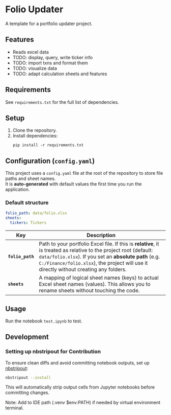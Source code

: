 # Folio Updater

A template for a portfolio updater project.

## Features

- Reads excel data
- TODO: display, query, write ticker info
- TODO: import txns and format them
- TODO: visualize data
- TODO: adapt calculation sheets and features

## Requirements

See `requirements.txt` for the full list of dependencies.

## Setup

1. Clone the repository.
2. Install dependencies:
   ```
   pip install -r requirements.txt
   ```
## Configuration (`config.yaml`)

This project uses a `config.yaml` file at the root of the repository to store file paths and sheet names.  
It is **auto-generated** with default values the first time you run the application.

### Default structure
```yaml
folio_path: data/folio.xlsx
sheets:
  tickers: Tickers
```

| Key              | Description                                                                                                                                                                                                                                                            |
| ---------------- |------------------------------------------------------------------------------------------------------------------------------------------------------------------------------------------------------------------------------------------------------------------------|
| **`folio_path`** | Path to your portfolio Excel file. If this is **relative**, it is treated as relative to the project root (default: `data/folio.xlsx`). If you set an **absolute path** (e.g. `C:/Finance/folio.xlsx`), the project will use it directly without creating any folders. |
| **`sheets`**     | A mapping of logical sheet names (keys) to actual Excel sheet names (values). This allows you to rename sheets without touching the code.                                                                                                                              |


## Usage

Run the notebook `test.ipynb` to test.

## Development

### Setting up nbstripout for Contribution

To ensure clean diffs and avoid committing notebook outputs, set up [nbstripout](https://github.com/kynan/nbstripout):

```bash
nbstripout --install
```

This will automatically strip output cells from Jupyter notebooks before committing changes.

Note: Add to IDE path (.venv $env:PATH) if needed by virtual environment terminal.